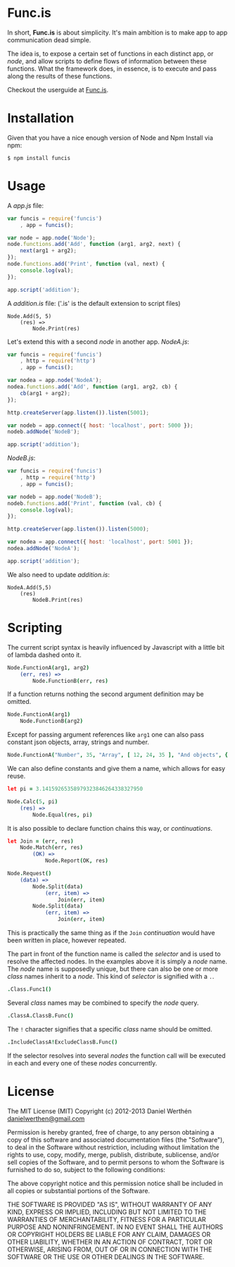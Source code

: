 Func.is
======

In short, **Func.is** is about simplicity.  It's main ambition is to make app to app communication dead simple.

The idea is, to expose a certain set of functions in each distinct app, or *node*, and allow scripts to define flows of information between these functions.  What the framework does, in essence, is to execute and pass along the results of these functions.

Checkout the userguide at [Func.is](http://func.is).

Installation
============

Given that you have a nice enough version of Node and Npm
Install via npm:

	$ npm install funcis

Usage
=====

A *app.js* file:

```js
var funcis = require('funcis')
	, app = funcis();

var node = app.node('Node');
node.functions.add('Add', function (arg1, arg2, next) {
	next(arg1 + arg2);
});
node.functions.add('Print', function (val, next) {
	console.log(val);
});

app.script('addition');
```

A *addition.is* file: ('.is' is the default extension to script files)

	Node.Add(5, 5)
		(res) =>
			Node.Print(res)

Let's extend this with a second *node* in another app.
*NodeA.js*:

```js
var funcis = require('funcis')
	, http = require('http')
	, app = funcis();

var nodea = app.node('NodeA');
nodea.functions.add('Add', function (arg1, arg2, cb) {
	cb(arg1 + arg2);
});

http.createServer(app.listen()).listen(5001);

var nodeb = app.connect({ host: 'localhost', port: 5000 });
nodeb.addNode('NodeB');

app.script('addition');


```

*NodeB.js*:

```js
var funcis = require('funcis')
	, http = require('http')
	, app = funcis();

var nodeb = app.node('NodeB');
nodeb.functions.add('Print', function (val, cb) {
	console.log(val);
});

http.createServer(app.listen()).listen(5000);

var nodea = app.connect({ host: 'localhost', port: 5001 });
nodea.addNode('NodeA');

app.script('addition');
```

We also need to update *addition.is*:

```
NodeA.Add(5,5)
	(res)
		NodeB.Print(res)
```

Scripting
=========

The current script syntax is heavily influenced by Javascript with a little bit of lambda dashed onto it.

```coffeescript
Node.FunctionA(arg1, arg2)
	(err, res) =>
		Node.FunctionB(err, res)
```

If a function returns nothing the second argument definition may be omitted.

```coffeescript
Node.FunctionA(arg1)
	Node.FunctionB(arg2)
```

Except for passing argument references like `arg1` one can also pass constant json objects, array, strings and number.

```coffeescript
Node.FunctionA("Number", 35, "Array", [ 12, 24, 35 ], "And objects", { key: "value" })
```

We can also define constants and give them a name, which allows for easy reuse.

```coffeescript
let pi = 3.14159265358979323846264338327950

Node.Calc(5, pi)
	(res) =>
		Node.Equal(res, pi)
```

It is also possible to declare function chains this way, or *continuations*.

```coffeescript
let Join = (err, res)
	Node.Match(err, res)
		(OK) =>
			Node.Report(OK, res)

Node.Request()
	(data) =>
		Node.Split(data)
			(err, item) =>
				Join(err, item)
		Node.Split(data)
			(err, item) =>
				Join(err, item)
```

This is practically the same thing as if the `Join` *continuation* would have been written in place, however repeated.

The part in front of the function name is called the *selector* and is used to resolve the affected nodes.  In the examples above it is simply a *node* name.  The *node* name is supposedly unique, but there can also be one or more *class* names inherit to a *node*.  This kind of *selector* is signified with a `.`.

```coffeescript
.Class.Func1()
```
		
Several *class* names may be combined to specify the *node* query.  
	
```coffeescript
.ClassA.ClassB.Func()
```

The `!` character signifies that a specific *class* name should be omitted.

```coffeescript
.IncludeClassA!ExcludeClassB.Func()
```

If the selector resolves into several *nodes* the function call will be executed in each and every one of these *nodes* concurrently.

License
=======

The MIT License (MIT)
Copyright (c) 2012-2013 Daniel Werthén <danielwerthen@gmail.com>

Permission is hereby granted, free of charge, to any person obtaining a copy of this software and associated documentation files (the "Software"), to deal in the Software without restriction, including without limitation the rights to use, copy, modify, merge, publish, distribute, sublicense, and/or sell copies of the Software, and to permit persons to whom the Software is furnished to do so, subject to the following conditions:

The above copyright notice and this permission notice shall be included in all copies or substantial portions of the Software.

THE SOFTWARE IS PROVIDED "AS IS", WITHOUT WARRANTY OF ANY KIND, EXPRESS OR IMPLIED, INCLUDING BUT NOT LIMITED TO THE WARRANTIES OF MERCHANTABILITY, FITNESS FOR A PARTICULAR PURPOSE AND NONINFRINGEMENT. IN NO EVENT SHALL THE AUTHORS OR COPYRIGHT HOLDERS BE LIABLE FOR ANY CLAIM, DAMAGES OR OTHER LIABILITY, WHETHER IN AN ACTION OF CONTRACT, TORT OR OTHERWISE, ARISING FROM, OUT OF OR IN CONNECTION WITH THE SOFTWARE OR THE USE OR OTHER DEALINGS IN THE SOFTWARE.
